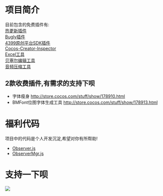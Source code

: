 # 项目简介
目前包含的免费插件有:  
[热更新插件](packages/hot-update-tools/README.md)  
[Bugly插件](packages/plugin-bugly/README.md)   
[4399原创平台SDK插件](packages/plugin-4399-web-js-sdk/README.md)    
[Cocos-Creator-Inspector](CocosCreatorInspector/README.md)  
[Excel工具](packages/excel-killer/README.md)    
[贝塞尔编辑工具](packages/bezier/README.md)      
[音频压缩工具](packages/mp3-compress/README.md)     

## 2款收费插件,有需求的支持下呗
- 字体瘦身
    http://store.cocos.com/stuff/show/178910.html
- BMFont位图字体生成工具
    http://store.cocos.com/stuff/show/178913.html
    
# 福利代码
项目中的代码是个人开发沉淀,希望对你有所帮助!     
- [Observer.js](assets/core/Observer.js)
- [ObserverMgr.js](assets/core/ObserverMgr.js)    
# 支持一下呗
![](CocosCreatorInspector/src/assets/images/money.jpg)
